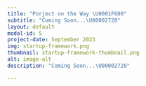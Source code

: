 ```yaml
---
title: "Porject on the Way \U0001F680"
subtitle: "Coming Soon...\U00002728"
layout: default
modal-id: 5
project-date: September 2023
img: startup-framework.png
thumbnail: startup-framework-thumbnail.png
alt: image-alt
description: "Coming Soon...\U00002728"

---
```


